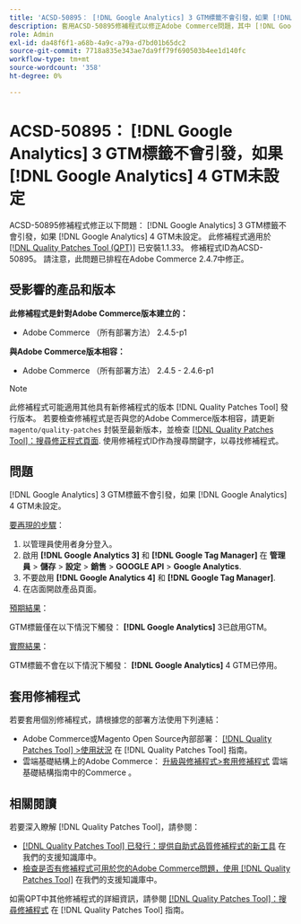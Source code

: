 ```yaml
---
title: 'ACSD-50895： [!DNL Google Analytics] 3 GTM標籤不會引發，如果 [!DNL Google Analytics] 4 GTM未設定'
description: 套用ACSD-50895修補程式以修正Adobe Commerce問題，其中 [!DNL Google Analytics] 3 GTM標籤不會引發，如果 [!DNL Google Analytics] 4 GTM未設定。
role: Admin
exl-id: da48f6f1-a68b-4a9c-a79a-d7bd01b65dc2
source-git-commit: 7718a835e343ae7da9ff79f690503b4ee1d140fc
workflow-type: tm+mt
source-wordcount: '358'
ht-degree: 0%

---
```


# ACSD-50895： [!DNL Google Analytics] 3 GTM標籤不會引發，如果 [!DNL Google Analytics] 4 GTM未設定

ACSD-50895修補程式修正以下問題： [!DNL Google Analytics] 3 GTM標籤不會引發，如果 [!DNL Google Analytics] 4 GTM未設定。 此修補程式適用於 [[!DNL Quality Patches Tool (QPT)]](/help/announcements/adobe-commerce-announcements/magento-quality-patches-released-new-tool-to-self-serve-quality-patches.md) 已安裝1.1.33。 修補程式ID為ACSD-50895。 請注意，此問題已排程在Adobe Commerce 2.4.7中修正。

## 受影響的產品和版本

**此修補程式是針對Adobe Commerce版本建立的：**

* Adobe Commerce （所有部署方法） 2.4.5-p1

**與Adobe Commerce版本相容：**

* Adobe Commerce （所有部署方法） 2.4.5 - 2.4.6-p1

>[!NOTE]
>
>此修補程式可能適用其他具有新修補程式的版本 [!DNL Quality Patches Tool] 發行版本。 若要檢查修補程式是否與您的Adobe Commerce版本相容，請更新 `magento/quality-patches` 封裝至最新版本，並檢查 [[!DNL Quality Patches Tool]：搜尋修正程式頁面](https://experienceleague.adobe.com/tools/commerce-quality-patches/index.html). 使用修補程式ID作為搜尋關鍵字，以尋找修補程式。

## 問題

[!DNL Google Analytics] 3 GTM標籤不會引發，如果 [!DNL Google Analytics] 4 GTM未設定。

<u>要再現的步驟</u>：

1. 以管理員使用者身分登入。
1. 啟用 **[!DNL Google Analytics 3]** 和 **[!DNL Google Tag Manager]** 在 **管理員** > **儲存** > **設定** > **銷售** > **GOOGLE API** > **Google Analytics**.
1. 不要啟用 **[!DNL Google Analytics 4]** 和 **[!DNL Google Tag Manager]**.
1. 在店面開啟產品頁面。

<u>預期結果</u>：

GTM標籤僅在以下情況下觸發： **[!DNL Google Analytics]** 3已啟用GTM。

<u>實際結果</u>：

GTM標籤不會在以下情況下觸發： **[!DNL Google Analytics]** 4 GTM已停用。

## 套用修補程式

若要套用個別修補程式，請根據您的部署方法使用下列連結：

* Adobe Commerce或Magento Open Source內部部署： [[!DNL Quality Patches Tool] >使用狀況](https://experienceleague.adobe.com/docs/commerce-operations/tools/quality-patches-tool/usage.html) 在 [!DNL Quality Patches Tool] 指南。
* 雲端基礎結構上的Adobe Commerce： [升級與修補程式>套用修補程式](https://experienceleague.adobe.com/docs/commerce-cloud-service/user-guide/develop/upgrade/apply-patches.html) 雲端基礎結構指南中的Commerce 。

## 相關閱讀

若要深入瞭解 [!DNL Quality Patches Tool]，請參閱：

* [[!DNL Quality Patches Tool] 已發行：提供自助式品質修補程式的新工具](/help/announcements/adobe-commerce-announcements/magento-quality-patches-released-new-tool-to-self-serve-quality-patches.md) 在我們的支援知識庫中。
* [檢查是否有修補程式可用於您的Adobe Commerce問題，使用 [!DNL Quality Patches Tool]](/help/support-tools/patches-available-in-qpt-tool/check-patch-for-magento-issue-with-magento-quality-patches.md) 在我們的支援知識庫中。

如需QPT中其他修補程式的詳細資訊，請參閱 [[!DNL Quality Patches Tool]：搜尋修補程式](https://experienceleague.adobe.com/tools/commerce-quality-patches/index.html) 在 [!DNL Quality Patches Tool] 指南。
